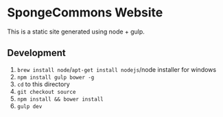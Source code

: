 # SpongeCommons Website
This is a static site generated using node + gulp.

## Development
1. `brew install node`/`apt-get install nodejs`/node installer for windows
2. `npm install gulp bower -g`
3. `cd` to this directory
4. `git checkout source`
5. `npm install && bower install`
6. `gulp dev`
